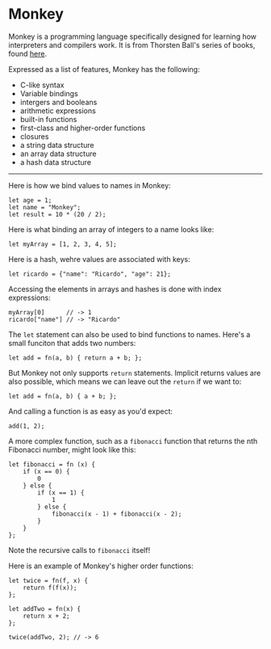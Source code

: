 # Monkey

Monkey is a programming language specifically designed for learning how interpreters and compilers
work. It is from Thorsten Ball's series of books, found [here](https://thorstenball.com/books/).
  
Expressed as a list of features, Monkey has the following:  
 - C-like syntax
 - Variable bindings
 - intergers and booleans
 - arithmetic expressions
 - built-in functions
 - first-class and higher-order functions
 - closures
 - a string data structure
 - an array data structure
 - a hash data structure

---

Here is how we bind values to names in Monkey:

```
let age = 1;
let name = "Monkey";
let result = 10 * (20 / 2);
```

Here is what binding an array of integers to a name looks like:

```
let myArray = [1, 2, 3, 4, 5];
```

Here is a hash, wehre values are associated with keys:

```
let ricardo = {"name": "Ricardo", "age": 21};
```

Accessing the elements in arrays and hashes is done with index expressions:

```
myArray[0]      // -> 1 
ricardo["name"] // -> "Ricardo"
```

The `let` statement can also be used to bind functions to names. Here's a small funciton that 
adds two numbers:

```
let add = fn(a, b) { return a + b; };
```

But Monkey not only supports `return` statements. Implicit returns values are also possible, which
means we can leave out the `return` if we want to:

```
let add = fn(a, b) { a + b; };
```

And calling a function is as easy as you'd expect:

```
add(1, 2);
```

A more complex function, such as a `fibonacci` function that returns the nth Fibonacci number, might
look like this:

```
let fibonacci = fn (x) {
    if (x == 0) {
        0
    } else {
        if (x == 1) {
            1
        } else {
            fibonacci(x - 1) + fibonacci(x - 2);
        }
    }
};
```

Note the recursive calls to `fibonacci` itself!  

Here is an example of Monkey's higher order functions:

```
let twice = fn(f, x) {
    return f(f(x));
};

let addTwo = fn(x) {
    return x + 2;
};

twice(addTwo, 2); // -> 6
```
